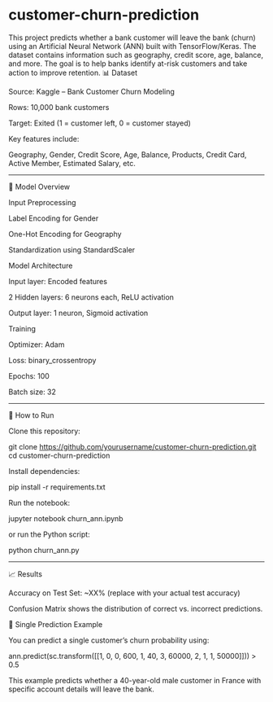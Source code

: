 # customer-churn-prediction
This project predicts whether a bank customer will leave the bank (churn) using an Artificial Neural Network (ANN) built with TensorFlow/Keras.
The dataset contains information such as geography, credit score, age, balance, and more.
The goal is to help banks identify at-risk customers and take action to improve retention.
📊 Dataset

Source: Kaggle – Bank Customer Churn Modeling

Rows: 10,000 bank customers

Target: Exited (1 = customer left, 0 = customer stayed)

Key features include:

Geography, Gender, Credit Score, Age, Balance, Products, Credit Card, Active Member, Estimated Salary, etc.

***************************************************************************************************************************

🧠 Model Overview

Input Preprocessing

Label Encoding for Gender

One-Hot Encoding for Geography

Standardization using StandardScaler

Model Architecture

Input layer: Encoded features

2 Hidden layers: 6 neurons each, ReLU activation

Output layer: 1 neuron, Sigmoid activation

Training

Optimizer: Adam

Loss: binary_crossentropy

Epochs: 100

Batch size: 32
***************************************************************************************************************************
🚀 How to Run

Clone this repository:

git clone https://github.com/yourusername/customer-churn-prediction.git
cd customer-churn-prediction


Install dependencies:

pip install -r requirements.txt


Run the notebook:

jupyter notebook churn_ann.ipynb


or run the Python script:

python churn_ann.py
***************************************************************************************************************************
📈 Results

Accuracy on Test Set: ~XX% (replace with your actual test accuracy)

Confusion Matrix shows the distribution of correct vs. incorrect predictions.

🔮 Single Prediction Example

You can predict a single customer’s churn probability using:

ann.predict(sc.transform([[1, 0, 0, 600, 1, 40, 3, 60000, 2, 1, 1, 50000]])) > 0.5


This example predicts whether a 40-year-old male customer in France with specific account details will leave the bank.
